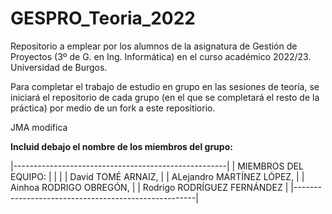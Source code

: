 # GESPRO_Teoria_2022
Repositorio a emplear por los alumnos de la asignatura de Gestión de Proyectos (3º de G. en Ing. Informática) en el curso académico 2022/23. Universidad de Burgos.

Para completar el trabajo de estudio en grupo en las sesiones de teoría, se iniciará el repositorio de cada grupo (en el que se completará el resto de la práctica) por medio de un fork a este repositiorio.


JMA modifica

**Incluid debajo el nombre de los miembros del grupo:**

|-----------------------------------------------------|
|    MIEMBROS DEL EQUIPO:                             |
|                                                     |
|    David TOMÉ ARNAIZ,                               |
|    ALejandro MARTÍNEZ LÓPEZ,                        |
|    Ainhoa RODRIGO OBREGÓN,                          |
|    Rodrigo RODRÍGUEZ FERNÁNDEZ                      |
|-----------------------------------------------------|





